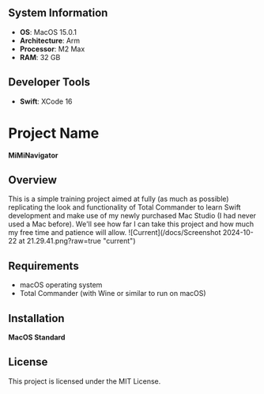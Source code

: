 

## System Information

- **OS**: MacOS 15.0.1
- **Architecture**: Arm
- **Processor**: M2 Max
- **RAM**: 32 GB

## Developer Tools

- **Swift**: XCode 16

# Project Name
**MiMiNavigator**
## Overview

This is a simple training project aimed at fully (as much as possible) replicating the look and functionality of Total Commander to learn Swift development and make use of my newly purchased Mac Studio (I had never used a Mac before). We'll see how far I can take this project and how much my free time and patience will allow.
![Current](/docs/Screenshot 2024-10-22 at 21.29.41.png?raw=true "current")


## Requirements

- macOS operating system
- Total Commander (with Wine or similar to run on macOS)

## Installation
**MacOS Standard**

## License

This project is licensed under the MIT License.